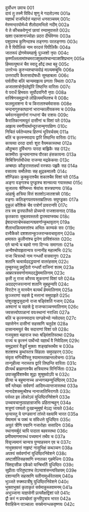 दुर्योधन उवाच	001  
दायं तु तस्मै विविधं शृणु मे गदतोऽनघ	001a  
यज्ञार्थं राजभिर्दत्तं महान्तं धनसञ्चयम्	001c  
मेरुमन्दरयोर्मध्ये शैलोदामभितो नदीम्	002a  
ये ते कीचकवेणूनां छायां रम्यामुपासते	002c  
खशा एकाशनाज्योहाः प्रदरा दीर्घवेणवः	003a  
पशुपाश्च कुणिन्दाश्च तङ्गणाः परतङ्गणाः	003c  
ते वै पिपीलिकं नाम वरदत्तं पिपीलिकैः	004a  
जातरूपं द्रोणमेयमहार्षुः पुञ्जशो नृपाः	004c  
कृष्णाँल्ललामांश्चमराञ्शुक्लांश्चान्याञ्शशिप्रभान्	005a  
हिमवत्पुष्पजं चैव स्वादु क्षौद्रं तथा बहु	005c  
उत्तरेभ्यः कुरुभ्यश्चाप्यपोढं माल्यमम्बुभिः	006a  
उत्तरादपि कैलासादोषधीः सुमहाबलाः	006c  
पार्वतीया बलिं चान्यमाहृत्य प्रणताः स्थिताः	007a  
अजातशत्रोर्नृपतेर्द्वारि तिष्ठन्ति वारिताः	007c  
ये परार्धे हिमवतः सूर्योदयगिरौ नृपाः	008a  
वारिषेणसमुद्रान्ते लोहित्यमभितश्च ये	008c  
फलमूलाशना ये च किराताश्चर्मवाससः	008e  
चन्दनागुरुकाष्ठानां भारान्कालीयकस्य च	009a  
चर्मरत्नसुवर्णानां गन्धानां चैव राशयः	009c  
कैरातिकानामयुतं दासीनां च विशां पते	010a  
आहृत्य रमणीयार्थान्दूरजान्मृगपक्षिणः	010c  
निचितं पर्वतेभ्यश्च हिरण्यं भूरिवर्चसम्	011a  
बलिं च कृत्स्नमादाय द्वारि तिष्ठन्ति वारिताः	011c  
कायव्या दरदा दार्वाः शूरा वैयमकास्तथा	012a  
औदुम्बरा दुर्विभागाः पारदा बाह्लिकैः सह	012c  
काश्मीराः कुन्दमानाश्च पौरका हंसकायनाः	013a  
शिबित्रिगर्तयौधेया राजन्या मद्रकेकयाः	013c  
अम्बष्ठाः कौकुरास्तार्क्ष्या वस्त्रपाः पह्लवैः सह	014a  
वसातयः समौलेयाः सह क्षुद्रकमालवैः	014c  
शौण्डिकाः कुक्कुराश्चैव शकाश्चैव विशां पते	015a  
अङ्गा वङ्गाश्च पुण्ड्राश्च शानवत्या गयास्तथा	015c  
सुजातयः श्रेणिमन्तः श्रेयांसः शस्त्रपाणयः	016a  
आहार्षुः क्षत्रिया वित्तं शतशोऽजातशत्रवे	016c  
वङ्गाः कलिङ्गपतयस्ताम्रलिप्ताः सपुण्ड्रकाः	017a  
दुकूलं कौशिकं चैव पत्रोर्णं प्रावरानपि	017c  
तत्र स्म द्वारपालैस्ते प्रोच्यन्ते राजशासनात्	018a  
कृतकाराः सुबलयस्ततो द्वारमवाप्स्यथ	018c  
ईषादन्तान्हेमकक्षान्पद्मवर्णान्कुथावृतान्	019a  
शैलाभान्नित्यमत्तांश्च अभितः काम्यकं सरः	019c  
दत्त्वैकैको दशशतान्कुञ्जरान्कवचावृतान्	020a  
क्षमावतः कुलीनांश्च द्वारेण प्राविशंस्ततः	020c  
एते चान्ये च बहवो गणा दिग्भ्यः समागताः	021a  
अन्यैश्चोपाहृतान्यत्र रत्नानीह महात्मभिः	021c  
राजा चित्ररथो नाम गन्धर्वो वासवानुगः	022a  
शतानि चत्वार्यददद्धयानां वातरंहसाम्	022c  
तुम्बुरुस्तु प्रमुदितो गन्धर्वो वाजिनां शतम्	023a  
आम्रपत्रसवर्णानामददद्धेममालिनाम्	023c  
कृती तु राजा कौरव्य शूकराणां विशां पते	024a  
अददद्गजरत्नानां शतानि सुबहून्यपि	024c  
विराटेन तु मत्स्येन बल्यर्थं हेममालिनाम्	025a  
कुञ्जराणां सहस्रे द्वे मत्तानां समुपाहृते	025c  
पांशुराष्ट्राद्वसुदानो राजा षड्विंशतिं गजान्	026a  
अश्वानां च सहस्रे द्वे राजन्काञ्चनमालिनाम्	026c  
जवसत्त्वोपपन्नानां वयःस्थानां नराधिप	027a  
बलिं च कृत्स्नमादाय पाण्डवेभ्यो न्यवेदयत्	027c  
यज्ञसेनेन दासीनां सहस्राणि चतुर्दश	028a  
दासानामयुतं चैव सदाराणां विशां पते	028c  
गजयुक्ता महाराज रथाः षड्विंशतिस्तथा	029a  
राज्यं च कृत्स्नं पार्थेभ्यो यज्ञार्थं वै निवेदितम्	029c  
समुद्रसारं वैडूर्यं मुक्ताः शङ्खांस्तथैव च	030a  
शतशश्च कुथांस्तत्र सिंहलाः समुपाहरन्	030c  
संवृता मणिचीरैस्तु श्यामास्ताम्रान्तलोचनाः	031a  
तान्गृहीत्वा नरास्तत्र द्वारि तिष्ठन्ति वारिताः	031c  
प्रीत्यर्थं ब्राह्मणाश्चैव क्षत्रियाश्च विनिर्जिताः	032a  
उपाजह्रुर्विशश्चैव शूद्राः शुश्रूषवोऽपि च	032c  
प्रीत्या च बहुमानाच्च अभ्यगच्छन्युधिष्ठिरम्	032e  
सर्वे म्लेच्छाः सर्ववर्णा आदिमध्यान्तजास्तथा	033a  
नानादेशसमुत्थैश्च नानाजातिभिरागतैः	033c  
पर्यस्त इव लोकोऽयं युधिष्ठिरनिवेशने	033e  
उच्चावचानुपग्राहान्राजभिः प्रहितान्बहून्	034a  
शत्रूणां पश्यतो दुःखान्मुमूर्षा मेऽद्य जायते	034c  
भृत्यास्तु ये पाण्डवानां तांस्ते वक्ष्यामि भारत	035a  
येषामामं च पक्वं च संविधत्ते युधिष्ठिरः	035c  
अयुतं त्रीणि पद्मानि गजारोहाः ससादिनः	036a  
रथानामर्बुदं चापि पादाता बहवस्तथा	036c  
प्रमीयमाणमारब्धं पच्यमानं तथैव च	037a  
विसृज्यमानं चान्यत्र पुण्याहस्वन एव च	037c  
नाभुक्तवन्तं नाहृष्टं नासुभिक्षं कथञ्चन	038a  
अपश्यं सर्ववर्णानां युधिष्ठिरनिवेशने	038c  
अष्टाशीतिसहस्राणि स्नातका गृहमेधिनः	039a  
त्रिंशद्दासीक एकैको यान्बिभर्ति युधिष्ठिरः	039c  
सुप्रीताः परितुष्टाश्च तेऽप्याशंसन्त्यरिक्षयम्	039e  
दशान्यानि सहस्राणि यतीनामूर्ध्वरेतसाम्	040a  
भुञ्जते रुक्मपात्रीषु युधिष्ठिरनिवेशने	040c  
भुक्ताभुक्तं कृताकृतं सर्वमाकुब्जवामनम्	041a  
अभुञ्जाना याज्ञसेनी प्रत्यवैक्षद्विशां पते	041c  
द्वौ करं न प्रयच्छेतां कुन्तीपुत्राय भारत	042a  
वैवाहिकेन पाञ्चालाः सख्येनान्धकवृष्णयः	042c  
